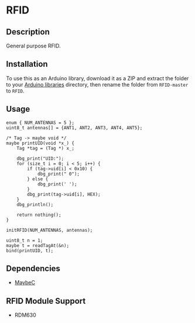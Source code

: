 # RFID

## Description

General purpose RFID.

## Installation
To use this as an Arduino library, download it as a ZIP and extract the folder to your [Arduino libraries](https://www.arduino.cc/en/hacking/libraries) directory, then rename the folder from `RFID-master` to `RFID`.

## Usage

```
enum { NUM_ANTENNAS = 5 };
uint8_t antennas[] = {ANT1, ANT2, ANT3, ANT4, ANT5};

/* Tag -> maybe void */
maybe printUID(void *x_) {
	Tag *tag = (Tag *) x_;
	
	dbg_print("UID:");
	for (size_t i = 0; i < 5; i++) {
		if (tag->uid[i] < 0x10) {
			dbg_print(" 0");
		} else {
			dbg_print(' ');
		}
		dbg_print(tag->uid[i], HEX);
	}
	dbg_println();

	return nothing();
}

initRFID(NUM_ANTENNAS, antennas);

uint8_t n = 1;
maybe t = readTagAt(&n);
bind(printUID, t);
```

## Dependencies

- [MaybeC](https://github.com/SlimTim10/MaybeC)

## RFID Module Support

- RDM630